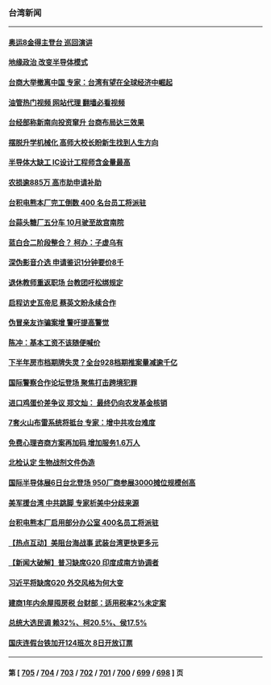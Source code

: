 ### 台湾新闻
---
#### [奥运8金得主登台 巡回演讲](../../pages/ncid1349361/n14067559.md?09060845) 
#### [地缘政治 改变半导体模式](../../pages/ncid1349361/n14067541.md?09060845) 
#### [台商大举撤离中国 专家：台湾有望在全球经济中崛起](../../pages/ncid1349361/n14067543.md?09060845) 
#### [油管热门视频 网站代理 翻墙必看视频](http://138.2.39.72:81/youtube.html?epic-marker?09060845)
#### [台经部称新南向投资窜升 台商布局达三效果](../../pages/ncid1349361/n14067545.md?09060845) 
#### [摆脱升学机械化 高师大校长盼新生找到人生方向](../../pages/ncid1349361/n14067570.md?09060845) 
#### [半导体大缺工 IC设计工程师含金量最高](../../pages/ncid1349361/n14067572.md?09060845) 
#### [农损逾885万 高市助申请补助](../../pages/ncid1349361/n14067562.md?09060845) 
#### [台积电熊本厂完工倒数 400 名台员工将派驻](../../pages/ncid1349361/n14067558.md?09060845) 
#### [台蒜头糖厂五分车 10月驶至故宫南院](../../pages/ncid1349361/n14067549.md?09060845) 
#### [蓝白合二阶段整合？ 柯办：子虚乌有](../../pages/ncid1349361/n14067555.md?09060845) 
#### [深伪影音介选 申请鉴识1分钟要价8千](../../pages/ncid1349361/n14067552.md?09060845) 
#### [退休教师重返职场 台教团吁松绑规定](../../pages/ncid1349361/n14067567.md?09060845) 
#### [启程访史瓦帝尼 蔡英文盼永续合作](../../pages/ncid1349361/n14067494.md?09060845) 
#### [伪冒亲友诈骗案增 警吁提高警觉](../../pages/ncid1349361/n14067394.md?09060845) 
#### [陈冲：基本工资不该随便喊价](../../pages/ncid1349361/n14067475.md?09060845) 
#### [下半年房市档期牌失灵？全台928档期推案量减逾千亿](../../pages/ncid1349361/n14067427.md?09060845) 
#### [国际警察合作论坛登场 聚焦打击跨境犯罪](../../pages/ncid1349361/n14067432.md?09060845) 
#### [进口鸡蛋价差争议 郑文灿： 最终仍向农发基金核销](../../pages/ncid1349361/n14067451.md?09060845) 
#### [7套火山布雷系统将抵台 专家：增中共攻台难度](../../pages/ncid1349361/n14067207.md?09060845) 
#### [免费心理咨商方案再加码  增加服务1.6万人](../../pages/ncid1349361/n14067420.md?09060845) 
#### [北检认定 生物战剂文件伪造](../../pages/ncid1349361/n14067418.md?09060845) 
#### [国际半导体展6日台北登场 950厂商参展3000摊位规模创高](../../pages/ncid1349361/n14067385.md?09060845) 
#### [美军援台湾 中共跳脚 专家析美中分歧来源](../../pages/ncid1349361/n14067162.md?09060845) 
#### [台积电熊本厂启用部分办公室 400名员工将派驻](../../pages/ncid1349361/n14067324.md?09060845) 
#### [【热点互动】美阻台海战事 武装台湾更快更多元](../../pages/ncid1349361/n14067013.md?09060845) 
#### [【新闻大破解】普习缺席G20 印度成南方协调者](../../pages/ncid1349361/n14067008.md?09060845) 
#### [习近平将缺席G20 外交风格为何大变](../../pages/ncid1349361/n14066938.md?09060845) 
#### [建商1年内余屋囤房税 台财部：适用税率2%未定案](../../pages/ncid1349361/n14066928.md?09060845) 
#### [总统大选民调 赖32%、柯20.5%、侯17.5%](../../pages/ncid1349361/n14066964.md?09060845) 
#### [国庆连假台铁加开124班次 8日开放订票](../../pages/ncid1349361/n14066963.md?09060845) 

---
#### 第 [ [705](./705.md?09060845) / [704](./704.md?09060845) / [703](./703.md?09060845) / [702](./702.md?09060845) / [701](./701.md?09060845) / [700](./700.md?09060845) / [699](./699.md?09060845) / [698](./698.md?09060845) ] 页
